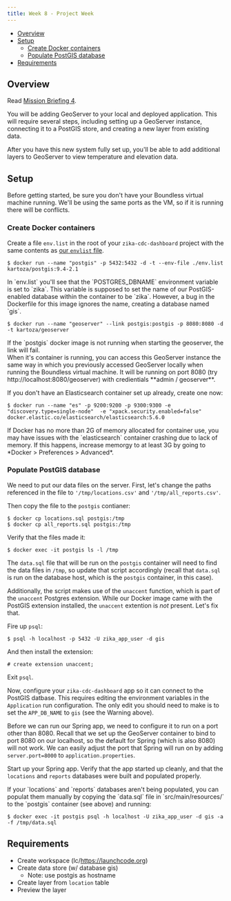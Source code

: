 ```yaml
---
title: Week 8 - Project Week
---
```


- [Overview](#overview)
- [Setup](#setup)
  - [Create Docker containers](#create-docker-containers)
  - [Populate PostGIS database](#populate-postgis-database)
- [Requirements](#requirements)

## Overview

Read [Mission Briefing 4](../../materials/week06/zika_mission_briefing_4.pdf).

You will be adding GeoServer to your local and deployed application. This will require several steps, including setting up a GeoServer instance, connecting it to a PostGIS store, and creating a new layer from existing data.

After you have this new system fully set up, you'll be able to add additional layers to GeoServer to view temperature and elevation data.

## Setup

Before getting started, be sure you don't have your Boundless virtual machine running. We'll be using the same ports as the VM, so if it is running there will be conflicts.

### Create Docker containers

Create a file `env.list` in the root of your `zika-cdc-dashboard` project with the same contents as [our `envlist` file](https://gist.github.com/chrisbay/d74442a8e8707111472a742832d76796).

```nohighlight
$ docker run --name "postgis" -p 5432:5432 -d -t --env-file ./env.list kartoza/postgis:9.4-2.1
```

<aside class="aside-warning" markdown="1">
In `env.list` you'll see that the `POSTGRES_DBNAME` environment variable is set to `zika`. This variable is supposed to set the name of our PostGIS-enabled database within the container to be `zika`. However, a bug in the Dockerfile for this image ignores the name, creating a database named `gis`.
</aside>

```nohighlight
$ docker run --name "geoserver" --link postgis:postgis -p 8080:8080 -d -t kartoza/geoserver
```

<aside class="aside-warning" markdown="1">
If the `postgis` docker image is not running when starting the geoserver, the link will fail.
</aside>

<aside class="aside-note" markdown="1">
When it's container is running, you can access this GeoServer instance the same way in which you previously accessed GeoServer locally when running the Boundless virtual machine. It will be running on port 8080 (try http://localhost:8080/geoserver) with credientials **admin / geoserver**.
</aside>

If you don't have an Elasticsearch container set up already, create one now:

```nohighlight
$ docker run --name "es" -p 9200:9200 -p 9300:9300 -e "discovery.type=single-node"  -e "xpack.security.enabled=false" docker.elastic.co/elasticsearch/elasticsearch:5.6.0
```

<aside class="aside-warning" markdown="1">
If Docker has no more than 2G of memory allocated for container use, you may have issues with the `elasticsearch` container crashing due to lack of memory. If this happens, increase memorgy to at least 3G by going to *Docker > Preferences > Advanced*.
</aside>

### Populate PostGIS database

We need to put our data files on the server. First, let's change the paths referenced in the file to `'/tmp/locations.csv'` and `'/tmp/all_reports.csv'`.

Then copy the file to the `postgis` contianer:

```nohighlight
$ docker cp locations.sql postgis:/tmp
$ docker cp all_reports.sql postgis:/tmp
```

Verify that the files made it:

```nohighlight
$ docker exec -it postgis ls -l /tmp
```

The `data.sql` file that will be run on the `postgis` container will need to find the data files in `/tmp`, so update that script accordingly (recall that `data.sql` is run on the database host, which is the `postgis` container, in this case).

Additionally, the script makes use of the `unaccent` function, which is part of the `unaccent` Postgres extension. While our Docker image came with the PostGIS extension installed, the `unaccent` extention is *not* present. Let's fix that.

Fire up `psql`:

```nohighlight
$ psql -h localhost -p 5432 -U zika_app_user -d gis
```

And then install the extension:

```nohighlight
# create extension unaccent;
```

Exit `psql`.

Now, configure your `zika-cdc-dashboard` app so it can connect to the PostGIS datbase. This requires editing the environment variables in the `Application` run configuration. The only edit you should need to make is to set the `APP_DB_NAME` to `gis` (see the Warning above).

Before we can run our Spring app, we need to configure it to run on a port other than 8080. Recall that we set up the GeoServer container to bind to port 8080 on our localhost, so the default for Spring (which is also 8080) will not work. We can easily adjust the port that Spring will run on by adding `server.port=8000` to `application.properties`.

Start up your Spring app. Verify that the app started up cleanly, and that the `locations` and `reports` databases were built and populated properly.

<aside class="aside-pro-tip" markdown="1">
If your `locations` and `reports` databases aren't being populated, you can populat them manually by copying the `data.sql` file in `src/main/resources/` to the `postgis` container (see above) and running:

```nohighlight
$ docker exec -it postgis psql -h localhost -U zika_app_user -d gis -a -f /tmp/data.sql
```
</aside>

## Requirements

- Create workspace (lc/https://launchcode.org)
- Create data store (w/ database gis)
  - Note: use postgis as hostname
- Create layer from `location` table
- Preview the layer
